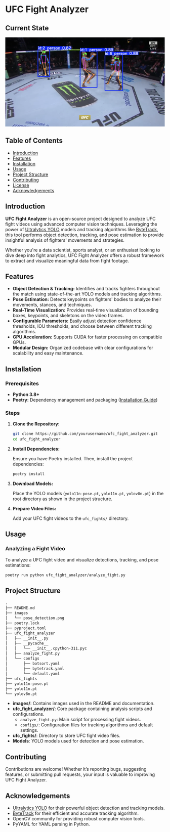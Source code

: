 # UFC Fight Analyzer

## Current State
![Pose Detection](images/pose_detection.png)

## Table of Contents

- [Introduction](#introduction)
- [Features](#features)
- [Installation](#installation)
- [Usage](#usage)
- [Project Structure](#project-structure)
- [Contributing](#contributing)
- [License](#license)
- [Acknowledgements](#acknowledgements)

## Introduction

**UFC Fight Analyzer** is an open-source project designed to analyze UFC fight videos using advanced computer vision techniques. Leveraging the power of [Ultralytics YOLO](https://github.com/ultralytics/ultralytics) models and tracking algorithms like [ByteTrack](https://github.com/ifzhang/ByteTrack), this tool performs object detection, tracking, and pose estimation to provide insightful analysis of fighters' movements and strategies.

Whether you're a data scientist, sports analyst, or an enthusiast looking to dive deep into fight analytics, UFC Fight Analyzer offers a robust framework to extract and visualize meaningful data from fight footage.

## Features

- **Object Detection & Tracking:** Identifies and tracks fighters throughout the match using state-of-the-art YOLO models and tracking algorithms.
- **Pose Estimation:** Detects keypoints on fighters' bodies to analyze their movements, stances, and techniques.
- **Real-Time Visualization:** Provides real-time visualization of bounding boxes, keypoints, and skeletons on the video frames.
- **Configurable Parameters:** Easily adjust detection confidence thresholds, IOU thresholds, and choose between different tracking algorithms.
- **GPU Acceleration:** Supports CUDA for faster processing on compatible GPUs.
- **Modular Design:** Organized codebase with clear configurations for scalability and easy maintenance.

## Installation

### Prerequisites

- **Python 3.8+**
- **Poetry:** Dependency management and packaging ([Installation Guide](https://python-poetry.org/docs/#installation))

### Steps

1. **Clone the Repository:**

   ```bash
   git clone https://github.com/yourusername/ufc_fight_analyzer.git
   cd ufc_fight_analyzer
   ```

2. **Install Dependencies:**

   Ensure you have Poetry installed. Then, install the project dependencies:

   ```bash
   poetry install
   ```

3. **Download Models:**

   Place the YOLO models (`yolo11n-pose.pt`, `yolo11n.pt`, `yolov8n.pt`) in the root directory as shown in the project structure.

4. **Prepare Video Files:**

   Add your UFC fight videos to the `ufc_fights/` directory.

## Usage

### Analyzing a Fight Video

To analyze a UFC fight video and visualize detections, tracking, and pose estimations:

```bash
poetry run python ufc_fight_analyzer/analyze_fight.py
```

## Project Structure

```
.
├── README.md
├── images
│   └── pose_detection.png
├── poetry.lock
├── pyproject.toml
├── ufc_fight_analyzer
│   ├── __init__.py
│   ├── __pycache__
│   │   └── __init__.cpython-311.pyc
│   ├── analyze_fight.py
│   └── configs
│       ├── botsort.yaml
│       ├── bytetrack.yaml
│       └── default.yaml
├── ufc_fights
├── yolo11n-pose.pt
├── yolo11n.pt
└── yolov8n.pt
```

- **images/**: Contains images used in the README and documentation.
- **ufc_fight_analyzer/**: Core package containing analysis scripts and configurations.
  - `analyze_fight.py`: Main script for processing fight videos.
  - `configs/`: Configuration files for tracking algorithms and default settings.
- **ufc_fights/**: Directory to store UFC fight video files.
- **Models**: YOLO models used for detection and pose estimation.

## Contributing

Contributions are welcome! Whether it’s reporting bugs, suggesting features, or submitting pull requests, your input is valuable to improving UFC Fight Analyzer.

## Acknowledgements

- [Ultralytics YOLO](https://github.com/ultralytics/ultralytics) for their powerful object detection and tracking models.
- [ByteTrack](https://github.com/ifzhang/ByteTrack) for their efficient and accurate tracking algorithm.
- OpenCV community for providing robust computer vision tools.
- PyYAML for YAML parsing in Python.
